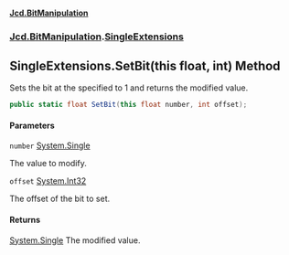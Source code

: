 #### [Jcd.BitManipulation](index.md 'index')

### [Jcd.BitManipulation](Jcd.BitManipulation.md 'Jcd.BitManipulation').[SingleExtensions](Jcd.BitManipulation.SingleExtensions.md 'Jcd.BitManipulation.SingleExtensions')

## SingleExtensions.SetBit(this float, int) Method

Sets the bit at the specified to 1 and returns the modified value.

```csharp
public static float SetBit(this float number, int offset);
```

#### Parameters

<a name='Jcd.BitManipulation.SingleExtensions.SetBit(thisfloat,int).number'></a>

`number` [System.Single](https://docs.microsoft.com/en-us/dotnet/api/System.Single 'System.Single')

The value to modify.

<a name='Jcd.BitManipulation.SingleExtensions.SetBit(thisfloat,int).offset'></a>

`offset` [System.Int32](https://docs.microsoft.com/en-us/dotnet/api/System.Int32 'System.Int32')

The offset of the bit to set.

#### Returns

[System.Single](https://docs.microsoft.com/en-us/dotnet/api/System.Single 'System.Single')
The modified value.